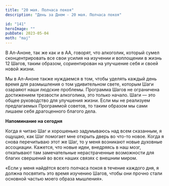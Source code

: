 ```yaml
---
title: "20 мая. Полчаса покоя"
description: "День за Днем - 20 мая. Полчаса покоя"

id: "141"
heroImage: ""
pubDate: 2023-05-04
moth: "maj"
---
```


В Ал-Аноне, так же как и в АА, говорят, что алкоголик, который сумел
сконцентрировать все свои усилия на изучении и воплощении в жизнь 12 Шагов,
таким образом, сориентирован на улучшение себя и своей новой жизни.

Мы в Ал-Аноне также нуждаемся в том, чтобы уделять каждый день время для
размышления о том удивительном свете, которым Шаги озараяют наши людские
проблемы. Программа Шагов не ограничена достижением трезвости алкоголика, это
только начало. Шаги — это общее руководство для улучшения жизни. Если мы не
реализуем предлагаемых Программой советов, то таким образом мы сами лишаем
себя драгоценного благого дела.

**Напоминание на сегодня**

Когда я читаю Шаг и хорошенько задумываюсь над всем сказанным, я ощущаю, как
Шаг помогает мне открыть дверь во что-то новое. Когда я снова перечитываю этот
же Шаг, то у меня возникают новые духовные ассоциации. Кажется, что новые
идеи, внедряясь в наш мозг, откапывают там замечательные нерастраченные
возможности для благих свершений во всех наших связях с внешним миром.

«Если у меня найдётся всего полчаса покоя в течение каждого дня, я должна
посвятить это время изучению Шагов, чтобы они прочно стали основной частью
моего образа мышления».
